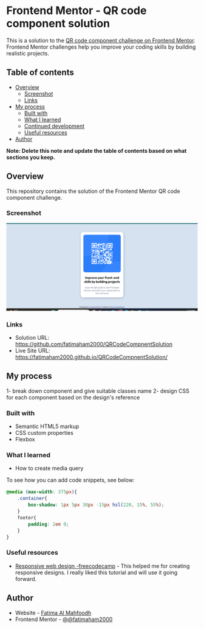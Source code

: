 # Frontend Mentor - QR code component solution

This is a solution to the [QR code component challenge on Frontend Mentor](https://www.frontendmentor.io/challenges/qr-code-component-iux_sIO_H). Frontend Mentor challenges help you improve your coding skills by building realistic projects. 

## Table of contents

- [Overview](#overview)
  - [Screenshot](#screenshot)
  - [Links](#links)
- [My process](#my-process)
  - [Built with](#built-with)
  - [What I learned](#what-i-learned)
  - [Continued development](#continued-development)
  - [Useful resources](#useful-resources)
- [Author](#author)


**Note: Delete this note and update the table of contents based on what sections you keep.**

## Overview
This repository contains the solution of the Frontend Mentor QR code component challenge.

### Screenshot

![](screenshot.png)



### Links

- Solution URL: https://github.com/fatimaham2000/QRCodeCompnentSolution
- Live Site URL: https://fatimaham2000.github.io/QRCodeCompnentSolution/

## My process

1- break down component and give suitable classes name
2- design CSS for each component based on the design's reference

### Built with

- Semantic HTML5 markup
- CSS custom properties
- Flexbox


### What I learned

- How to create media query

To see how you can add code snippets, see below:


```css
@media (max-width: 375px){
    .container{
        box-shadow: 1px 5px 30px -15px hsl(220, 15%, 55%);
    }
    footer{
        padding: 2em 0;
    }
}
```



### Useful resources

- [Responsive web design -freecodecamp](https://www.youtube.com/watch?v=srvUrASNj0s&ab_channel=freeCodeCamp.org) - This helped me for creating responsive designs. I really liked this tutorial and will use it going forward.


## Author

- Website - [Fatima Al Mahfoodh](https://github.com/fatimaham2000)
- Frontend Mentor - [@@fatimaham2000](https://www.frontendmentor.io/profile/fatimaham2000)


